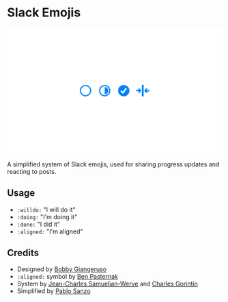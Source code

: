 # Slack Emojis
<img width="1897" alt="preview" src="https://raw.githubusercontent.com/pablosanzo/slack-emojis/refs/heads/main/all.png">

A simplified system of Slack emojis, used for sharing progress updates and reacting to posts.

## Usage
- `:willdo:` "I will do it"
- `:doing:` "I'm doing it"
- `:done:` "I did it"
- `:aligned:` "I'm aligned"

## Credits
- Designed by [Bobby Giangeruso](https://x.com/_bgian)
- `:aligned:` symbol by [Ben Pasternak](https://x.com/pasternak)
- System by [Jean-Charles Samuelian-Werve](https://x.com/jcsamuelian) and [Charles Gorintin](https://x.com/Gorintic)
- Simplified by [Pablo Sanzo](https://x.com/pablosanzo)
